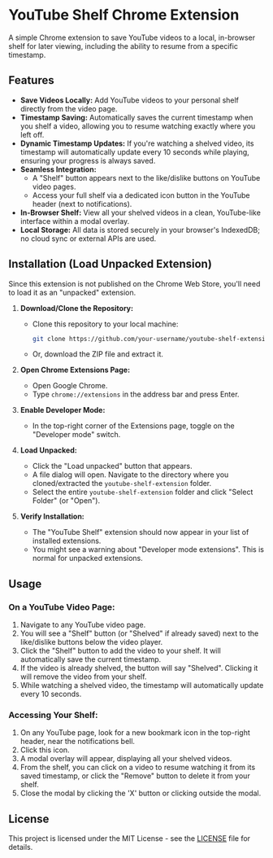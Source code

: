 # YouTube Shelf Chrome Extension

A simple Chrome extension to save YouTube videos to a local, in-browser shelf for later viewing, including the ability to resume from a specific timestamp.

## Features

*   **Save Videos Locally:** Add YouTube videos to your personal shelf directly from the video page.
*   **Timestamp Saving:** Automatically saves the current timestamp when you shelf a video, allowing you to resume watching exactly where you left off.
*   **Dynamic Timestamp Updates:** If you're watching a shelved video, its timestamp will automatically update every 10 seconds while playing, ensuring your progress is always saved.
*   **Seamless Integration:**
    *   A "Shelf" button appears next to the like/dislike buttons on YouTube video pages.
    *   Access your full shelf via a dedicated icon button in the YouTube header (next to notifications).
*   **In-Browser Shelf:** View all your shelved videos in a clean, YouTube-like interface within a modal overlay.
*   **Local Storage:** All data is stored securely in your browser's IndexedDB; no cloud sync or external APIs are used.

## Installation (Load Unpacked Extension)

Since this extension is not published on the Chrome Web Store, you'll need to load it as an "unpacked" extension.

1.  **Download/Clone the Repository:**
    *   Clone this repository to your local machine:
        ```bash
        git clone https://github.com/your-username/youtube-shelf-extension.git
        ```
    *   Or, download the ZIP file and extract it.

2.  **Open Chrome Extensions Page:**
    *   Open Google Chrome.
    *   Type `chrome://extensions` in the address bar and press Enter.

3.  **Enable Developer Mode:**
    *   In the top-right corner of the Extensions page, toggle on the "Developer mode" switch.

4.  **Load Unpacked:**
    *   Click the "Load unpacked" button that appears.
    *   A file dialog will open. Navigate to the directory where you cloned/extracted the `youtube-shelf-extension` folder.
    *   Select the entire `youtube-shelf-extension` folder and click "Select Folder" (or "Open").

5.  **Verify Installation:**
    *   The "YouTube Shelf" extension should now appear in your list of installed extensions.
    *   You might see a warning about "Developer mode extensions". This is normal for unpacked extensions.

## Usage

### On a YouTube Video Page:

1.  Navigate to any YouTube video page.
2.  You will see a "Shelf" button (or "Shelved" if already saved) next to the like/dislike buttons below the video player.
3.  Click the "Shelf" button to add the video to your shelf. It will automatically save the current timestamp.
4.  If the video is already shelved, the button will say "Shelved". Clicking it will remove the video from your shelf.
5.  While watching a shelved video, the timestamp will automatically update every 10 seconds.

### Accessing Your Shelf:

1.  On any YouTube page, look for a new bookmark icon in the top-right header, near the notifications bell.
2.  Click this icon.
3.  A modal overlay will appear, displaying all your shelved videos.
4.  From the shelf, you can click on a video to resume watching it from its saved timestamp, or click the "Remove" button to delete it from your shelf.
5.  Close the modal by clicking the 'X' button or clicking outside the modal.

## License

This project is licensed under the MIT License - see the [LICENSE](LICENSE) file for details.

